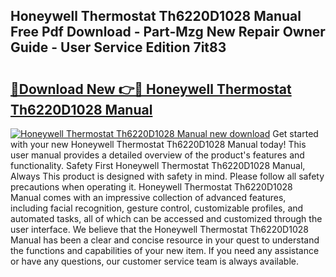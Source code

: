 ## Honeywell Thermostat Th6220D1028 Manual Free Pdf Download - Part-Mzg New Repair Owner Guide - User Service Edition 7it83

# <h2><a href="http://bc19491.oget.top/?id=Honeywell+Thermostat+Th6220D1028+Manual">🔗Download New 👉🔴 Honeywell Thermostat Th6220D1028 Manual</a></h2>

[![Honeywell Thermostat Th6220D1028 Manual new download](https://i.imgur.com/5g1atiW.png)](http://bc19491.oget.top/?id=Honeywell+Thermostat+Th6220D1028+Manual)
Get started with your new Honeywell Thermostat Th6220D1028 Manual today! This user manual provides a detailed overview of the product's features and functionality. Safety First Honeywell Thermostat Th6220D1028 Manual, Always This product is designed with safety in mind. Please follow all safety precautions when operating it. Honeywell Thermostat Th6220D1028 Manual comes with an impressive collection of advanced features, including facial recognition, gesture control, customizable profiles, and automated tasks, all of which can be accessed and customized through the user interface. We believe that the Honeywell Thermostat Th6220D1028 Manual has been a clear and concise resource in your quest to understand the functions and capabilities of your new item. If you need any assistance or have any questions, our customer service team is always available.
